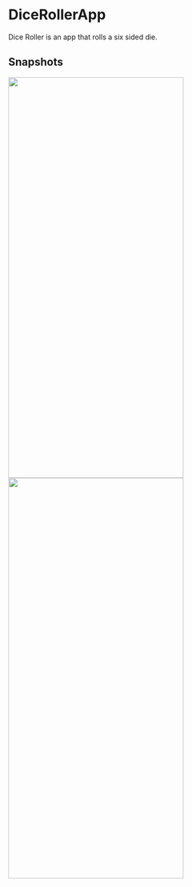 # DiceRollerApp
Dice Roller is an app that rolls a six sided die.

## Snapshots
<img src="https://user-images.githubusercontent.com/85123451/126606905-45fddeba-a8f6-4ac7-ac19-19359bfd10c2.jpg" width="350" height="800" />  <img src="https://user-images.githubusercontent.com/85123451/126604545-63adb984-1bee-48ec-b81e-2fa345697cea.jpg" width="350" height="800" /> 




                                                                                                

